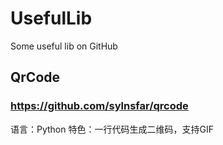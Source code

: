# UsefulLib
Some useful lib on GitHub

## QrCode
### https://github.com/sylnsfar/qrcode
语言：Python
特色：一行代码生成二维码，支持GIF
